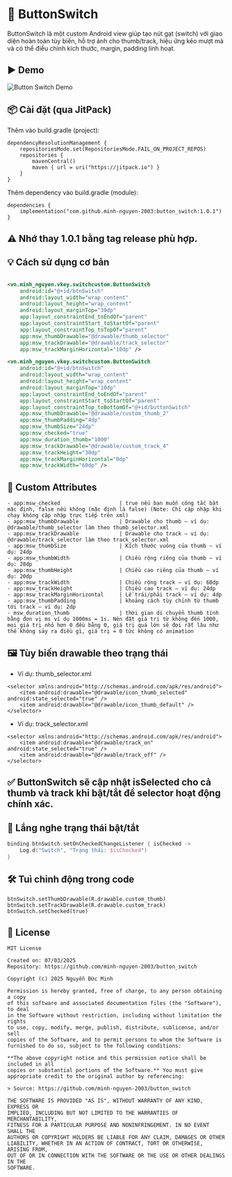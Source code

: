 # 🔘 ButtonSwitch

ButtonSwitch là một custom Android view giúp tạo nút gạt (switch) với giao diện hoàn toàn tùy biến,
hỗ trợ ảnh cho thumb/track, hiệu ứng kéo mượt mà và có thể điều chỉnh kích thước, margin, padding
linh hoạt.

## ▶️ Demo

![Button Switch Demo](demo.gif)

## 📦 Cài đặt (qua JitPack)

Thêm vào build.gradle (project):

```
dependencyResolutionManagement {
    repositoriesMode.set(RepositoriesMode.FAIL_ON_PROJECT_REPOS)
    repositories {
        mavenCentral()
        maven { url = uri("https://jitpack.io") }
	}
}
```

Thêm dependency vào build.gradle (module):

```
dependencies {
    implementation("com.github.minh-nguyen-2003:button_switch:1.0.1")
}
```

## ⚠️ Nhớ thay 1.0.1 bằng tag release phù hợp.

## 💡 Cách sử dụng cơ bản

```xml

<vn.minh_nguyen.vkey.switchcustom.ButtonSwitch 
    android:id="@+id/btnSwitch"
    android:layout_width="wrap_content" 
    android:layout_height="wrap_content"
    android:layout_marginTop="30dp" 
    app:layout_constraintEnd_toEndOf="parent"
    app:layout_constraintStart_toStartOf="parent" 
    app:layout_constraintTop_toTopOf="parent"
    app:msw_thumbDrawable="@drawable/thumb_selector"
    app:msw_trackDrawable="@drawable/track_selector" 
    app:msw_trackMarginHorizontal="10dp" />

<vn.minh_nguyen.vkey.switchcustom.ButtonSwitch
    android:id="@+id/btnSwitch"
    android:layout_width="wrap_content"
    android:layout_height="wrap_content"
    android:layout_marginTop="10dp"
    app:layout_constraintEnd_toEndOf="parent"
    app:layout_constraintStart_toStartOf="parent"
    app:layout_constraintTop_toBottomOf="@+id/buttonSwitch"
    app:msw_thumbDrawable="@drawable/custom_thumb_2"
    app:msw_thumbPadding="4dp"
    app:msw_thumbSize="24dp"
    app:msw_checked="true"
    app:msw_duration_thumb="1000"
    app:msw_trackDrawable="@drawable/custom_track_4"
    app:msw_trackHeight="30dp"
    app:msw_trackMarginHorizontal="0dp"
    app:msw_trackWidth="60dp" />

```

## 🥉 Custom Attributes

```
- app:msw_checked                   | true nếu bạn muốn công tắc bật mặc định, false nếu không (mặc định là false) (Note: Chỉ cập nhập khi chạy không cập nhập trực tiếp trên xml)
- app:msw_thumbDrawable             | Drawable cho thumb – ví dụ: @drawable/thumb_selector làm theo thumb_selector.xml
- app:msw_trackDrawable             | Drawable cho track – ví dụ: @drawable/track_selector làm theo track_selector.xml
- app:msw_thumbSize                 | Kích thước vuông của thumb – ví dụ: 24dp
- app:msw_thumbWidth                | Chiều rộng riêng của thumb – ví dụ: 28dp
- app:msw_thumbHeight               | Chiều cao riêng của thumb – ví dụ: 20dp
- app:msw_trackWidth                | Chiều rộng track – ví dụ: 60dp
- app:msw_trackHeight               | Chiều cao track – ví dụ: 24dp
- app:msw_trackMarginHorizontal     | Lề trái/phải track – ví dụ: 4dp
- app:msw_thumbPadding              | khoảng cách tùy chỉnh từ thumb tới track – ví dụ: 2dp
- msw_duration_thumb                | thời gian di chuyển thumb tính bằng đơn vị ms ví dụ 1000ms = 1s. Nên đặt giá trị từ không đến 1000, mọi giá trị nhỏ hơn 0 đều bằng 0, giá trị quá lớn sẽ đợi rất lâu như thể không sảy ra điều gì, giá trị = 0 tức không có animation
```

## 🖼️ Tùy biến drawable theo trạng thái

* Ví dụ: thumb_selector.xml

```
<selector xmlns:android="http://schemas.android.com/apk/res/android">
    <item android:drawable="@drawable/icon_thumb_selected" android:state_selected="true" />
    <item android:drawable="@drawable/icon_thumb_default" />
</selector>
```

* Ví dụ: track_selector.xml

```
<selector xmlns:android="http://schemas.android.com/apk/res/android">
    <item android:drawable="@drawable/track_on" android:state_selected="true" />
    <item android:drawable="@drawable/track_off" />
</selector>
```

## ✅ ButtonSwitch sẽ cập nhật isSelected cho cả thumb và track khi bật/tắt để selector hoạt động chính xác.

## 🔁 Lắng nghe trạng thái bật/tắt

```kotlin
binding.btnSwitch.setOnCheckedChangeListener { isChecked ->
    Log.d("Switch", "Trạng thái: $isChecked")
}
```

## 🛠️ Tuì chỉnh động trong code

```
btnSwitch.setThumbDrawable(R.drawable.custom_thumb)
btnSwitch.setTrackDrawable(R.drawable.custom_track)
btnSwitch.setChecked(true)
```

## 📝 License

```
MIT License

Created on: 07/03/2025
Repository: https://github.com/minh-nguyen-2003/button_switch

Copyright (c) 2025 Nguyễn Đức Minh

Permission is hereby granted, free of charge, to any person obtaining a copy
of this software and associated documentation files (the "Software"), to deal
in the Software without restriction, including without limitation the rights
to use, copy, modify, merge, publish, distribute, sublicense, and/or sell
copies of the Software, and to permit persons to whom the Software is
furnished to do so, subject to the following conditions:

**The above copyright notice and this permission notice shall be included in all
copies or substantial portions of the Software.** You must give appropriate credit to the original author by referencing:

> Source: https://github.com/minh-nguyen-2003/button_switch

THE SOFTWARE IS PROVIDED "AS IS", WITHOUT WARRANTY OF ANY KIND, EXPRESS OR
IMPLIED, INCLUDING BUT NOT LIMITED TO THE WARRANTIES OF MERCHANTABILITY,
FITNESS FOR A PARTICULAR PURPOSE AND NONINFRINGEMENT. IN NO EVENT SHALL THE
AUTHORS OR COPYRIGHT HOLDERS BE LIABLE FOR ANY CLAIM, DAMAGES OR OTHER
LIABILITY, WHETHER IN AN ACTION OF CONTRACT, TORT OR OTHERWISE, ARISING FROM,
OUT OF OR IN CONNECTION WITH THE SOFTWARE OR THE USE OR OTHER DEALINGS IN THE
SOFTWARE.
```